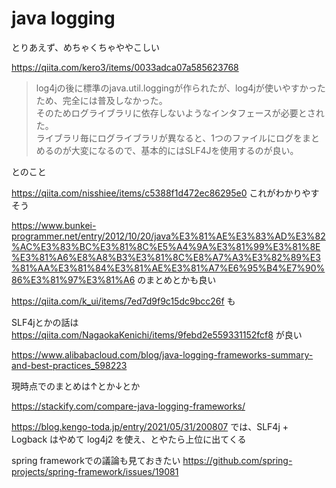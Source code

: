 # java logging 

とりあえず、めちゃくちゃややこしい

https://qiita.com/kero3/items/0033adca07a585623768

> log4jの後に標準のjava.util.loggingが作られたが、log4jが使いやすかったため、完全には普及しなかった。  
そのためログライブラリに依存しないようなインタフェースが必要とされた。  
ライブラリ毎にログライブラリが異なると、1つのファイルにログをまとめるのが大変になるので、基本的にはSLF4Jを使用するのが良い。

とのこと


https://qiita.com/nisshiee/items/c5388f1d472ec86295e0
これがわかりやすそう

https://www.bunkei-programmer.net/entry/2012/10/20/java%E3%81%AE%E3%83%AD%E3%82%AC%E3%83%BC%E3%81%8C%E5%A4%9A%E3%81%99%E3%81%8E%E3%81%A6%E8%A8%B3%E3%81%8C%E8%A7%A3%E3%82%89%E3%81%AA%E3%81%84%E3%81%AE%E3%81%A7%E6%95%B4%E7%90%86%E3%81%97%E3%81%A6
のまとめとかも良い

https://qiita.com/k_ui/items/7ed7d9f9c15dc9bcc26f も


SLF4jとかの話は
https://qiita.com/NagaokaKenichi/items/9febd2e559331152fcf8 が良い


https://www.alibabacloud.com/blog/java-logging-frameworks-summary-and-best-practices_598223

現時点でのまとめは↑とか↓とか

https://stackify.com/compare-java-logging-frameworks/


https://blog.kengo-toda.jp/entry/2021/05/31/200807 では、SLF4j + Logback はやめて log4j2 を使え、とやたら上位に出てくる

spring frameworkでの議論も見ておきたい
https://github.com/spring-projects/spring-framework/issues/19081

<!--stackedit_data:
eyJoaXN0b3J5IjpbMTY2MzMzMzM2MSw3MzA5OTgxMTZdfQ==
-->